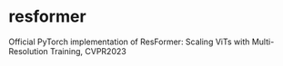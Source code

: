 # resformer
Official PyTorch implementation of ResFormer: Scaling ViTs with Multi-Resolution Training, CVPR2023
